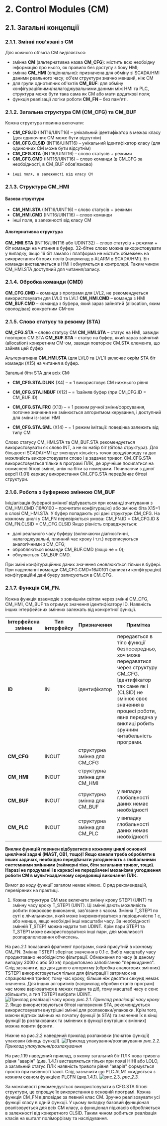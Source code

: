# 2. Control Modules (CM)

## 2.1. Загальні концепції

### 2.1.1. Змінні пов'язані з CM
Для кожного об'єкта CM виділяється:
- змінна **CM** (альтернативна назва **CM_CFG**): містить всю необхідну інформацію про нього, як правило без доступу з боку HMI;
-  змінна **CM_HMI** (опціонально): призначена для обміну зі SCADA/HMI даними реального часу; об'єм структури значно менший, ніж CM
-  для групи однотипних об'єктів **CM_BUF**: для обміну конфігураційними/налагоджувальними даними між HMI та PLC, структура може бути така сама як CM або мати додаткові поля;
-   функція реалізації логіки роботи **CM_FN** – без пам'яті.
### 2.1.2. Загальна структура CM (CM_CFG) та CM_BUF
Кожна структура повинна включати:
- **CM_CFG.ID** (INT16/UINT16) – унікальний ідентифікатор в межах класу (для одиночних CM може бути відсутнім)
-  **CM_CFG.CLSID** (INT16/UINT16) – унікальний ідентифікатор класу (для одиночних CM може бути відсутнім)
-   **CM_CFG.STA** (INT16/UINT16) – слово статусів + режими
-    **CM_CFG.CMD** (INT16/UINT16) – слово команди (в CM\_CFG за необхідності, в CM\_BUF обов'язково)
-     інші поля, в залежності від класу CM
### 2.1.3. Структура CM_HMI

#### Базова структура
- **CM_HMI.STA** (INT16/UINT16) – слово статусів + режими
- **CM_HMI.CMD** (INT16/UINT16) – слово команди
- інші поля, в залежності від класу CM
#### Альтернативна структура 
**CM_HMI.STA** (INT16/UINT16 або UDINT32) – слово статусів + режими + біт команди на читання в буфер.
32-бітне слово можна використовувати у випадку, якщо 16 біт замало і платформа не містить обмежень на використання бітових полів (наприклад в ALARM в SCADA/HMI).
Біт команди виставляється в HMI і обнуляється в контролері. Таким чином CM_HMI.STA доступний для читання/запису.

### 2.1.4. Обробка команди (CMD)
**CM_CFG.CMD** – команда з програми для LVL2, не рекомендується використовувати для LVL0 та LVL1
**CM_HMI.CMD** – команда з HMI
**CM_BUF.CMD** – команда з буфера, який зараз зайнятий (allocation, яким оволодіває) конкретним CM-ом
### 2.1.5. Слово статусу та режиму (STA)
**CM_CFG.STA** – слово статусу CM
**CM_HMI.STA** – статус на HMI, завжди повторює CM.STA
**CM_BUF.STA** – статус на буфер, який зараз зайнятий (allocation) конкретним CM-ом, завжди повторює CM.STA елемента, що зайняв цей буфер

Альтернативна **CM_HMI.STA** (для LVL0 та LVL1) включає окрім STA біт команди (X15) на читання в буфер.

Загальні біти STA для всіх CM:

- **CM_CFG.STA.DLNK** (X4) – = 1 використовує CM нижнього рівня

- **CM_CFG.STA.INBUF** (X12) – = 1зайняв буфер (при CM_CFG.ID = CM_BUF.ID)

- **CM_CFG.STA.FRС** (X13) – = 1 режим ручної зміни/форсування, поточне значення не змінюється алгоритмом керування, і доступний для зміни із-зовні HMI

- **CM_CFG.STA.SML** (X14) – = 1 режим імітації: поведінка залежить від типу CM

Слово статусу CM_HMI.STA та CM_BUF.STA рекомендується використовувати як слово INT, а не як набір біт (бітова структура). Для більшості SCADA/HMI це зменшує кількість точок вводу/виводу та дає можливість використовувати слово і в задачах тривог. CM_CFG.STA використовується тільки в програмі ПЛК, де зручніше посилатися на осмислені бітові змінні, аніж на біти за номерами. Починаючи з даної версії (1.01) каркасу використання CM_CFG.STA передбачає бітові структури.
### 2.1.6. Робота з буферною змінною CM_BUF
Ініціалізація буферної змінної відбувається при команді зчитування з CM_HMI.CMD (16#0100 – прочитати конфігурацію) або зміною біта X15=1 в слові CM_HMI.STA. У буфер попадають усі дані структури CM_CFG.
На кожному циклі у CM_FN перевіряється умова:
CM_FN.ID = CM_CFG.ID & CM_FN.CLSID = CM_CFG.CLSID
Якщо рівність справджується:

- дані реального часу буферу (включаючи діагностичні, налагоджувальні, плинний час кроку і т.п.) переписуються аналогічними з CM_CFG;
- обробляються команди CM_BUF.CMD (якщо не = 0);
- обнуляється CM_BUF.CMD.

При зміні конфігураційних даних значення оновлюються тільки в буфері. При надсиланні команди CM\_CFG.CMD=16\#0101 (записати конфігурацію) конфігураційні дані буеру записуються в CM\_CFG.

### 2.1.7. Функція CM_FN.
Кожна функція взаємодіє з зовнішнім світом через змінні CM_CFG, CM_HMI, CM_BUF та отримує значення ідентифікатору ID. Наявність інших інтерфейсних змінних залежать від конкретної функції.

| Інтерфейсна змінна | Тип інтерфейсу | Призначення                   | Примітка                                                     |
| ------------------ | -------------- | ----------------------------- | ------------------------------------------------------------ |
| **ID**             | IN             | ідентифікатор                 | передається в тіло функції безпосередньо, хоч може передаватися через структуру CM_CFG. Ідентифікатор так саме як і (CLSID) не змінює своє значення в процесі роботи, явна передача у виклиці робить зручним читабельність програми. |
| **CM_CFG**         | INOUT          | структурна змінна для CM_CFG |                                                              |
| **CM_HMI**         | INOUT          | структурна змінна для CM_HMI |                                                              |
| **CM_BUF**         | INOUT          | структурна змінна для CM_BUF | у випадку глобальності даних немає необхідності              |
| **CM_PLC**         | INOUT          | структурна змінна для CM_PLC | у випадку глобальності даних немає необхідності              |

**Виклик функцій повинен відбуватися в кожному циклі основної циклічної задачі (MAST, OB1, тощо)! Якщо канали треба обробляти в інших задачах, необхідно передбачати узгодженість з глобальними системними змінними (таймерні тіки, біти загальних тривог, тощо). Наразі не продумані і в каркасі не передбачені механізми узгодження роботи CM в мультизадачному середовищі виконання ПЛК.**

Вимог до коду функції загалом немає ніяких. Є ряд рекомендацій, перевірених на практиці.
1. Кожна структура CM має включати змінну кроку STEP1 (UINT) та змінну часу кроку T_STEP1 (UINT). Ці змінні дають можливість робити покрокове виконання, зав'язане з часом. Змінна T_STEP1 по суті є лічильником, який може інкрементуватися з періодичністю 1 с, або менше, якщо необхідні інші масштаби часу. За необхідності змінній T_STEP1 можна надати тип UDINT. Крім пари STEP1 та T_STEP1 може використовуватися інші пари, для можливості розпаралелювання обчислень.

На рис.2.1 показаний фрагмент програми, який присутній в кожному CM_FN. Змінна TSTEP1 зберігає значення в 0.1 с. Вибір масштабу часу продиктовано необхідністю фільтрації. Обмеження по часу (в даному випадку 3000 с або 50 хв) продиктовано запобіганню "перекидання". Слід зазначити, що для даного алгоритму (обробка аналогових змінних) TSTEP1 використовується тільки для фільтрації і затримок на спрацювання тривог, тому час кроку, більше ніж десятки секунд немає значення. Для інших алгоритмів (наприклад обробки етапів програм) час може варіюватися в межах годин та діб, тому масштаб часу є сенс збільшити, а тип TSTEP1 вибрати UDINT.
![Приклад реалізації часу кроку](/media/fig2_1.png)
_рис.2.1. Приклад реалізації часу кроку_
2. Якщо використовуються бітові наповнення STA, рекомендується використовувати внутрішні змінні для розпаковки/упаковки. Крім того, маючи відтиск змінних на початку функції (в STA) та значення їх в кінці функції (в розпакованих та змінених в функції внутрішніх змінних) можна ловити фронти.

Нижче на рис.2.2 наведений приклад розпаковки (початок функції) упаковки (кінець функції).
![Приклад упакування/розпакування](/media/fig2_2.png)
_рис.2.2. Приклад упакування/розпакування_

На рис.1.19 наведений приклад, в якому загальний біт ПЛК нова тривога рівня "аварія" (див. 1.4.1) виставляється тільки при появі HIHI або LOLO, а загальний статус ПЛК наявність тривоги рівня "аварія" формується просто при наявності такої. Слід зазначити що PLC.ALM1 скидується з кожним сканом функцією PLCFN (див.1.4.1).
![рис.2.3.](/media/fig2_3.png)
_рис.2.3._

За можливості рекомендується використовувати в CFG.STA бітові структури, це спрощує їх використання в основній програмі.
Кожна функція CM_FN відповідає за певний клас CM. Зручно реалізовувати усі функції класу в одній функції. У цьому випадку базовий функціонал реалізовується для всіх CM класу, а функціонал підкласів обробляється в залежності від конкретного CLSID. Таким чином робиться реалізація класів на кшталт поліморфізму та наслідування.


